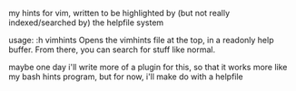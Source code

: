 
my hints for vim, written to be highlighted by (but not really indexed/searched by) the helpfile system

usage:
  :h vimhints       Opens the vimhints file at the top, in a readonly help buffer.
                    From there, you can search for stuff like normal.

maybe one day i'll write more of a plugin for this, so that it works more like my bash hints program, but for now, i'll make do with a helpfile

